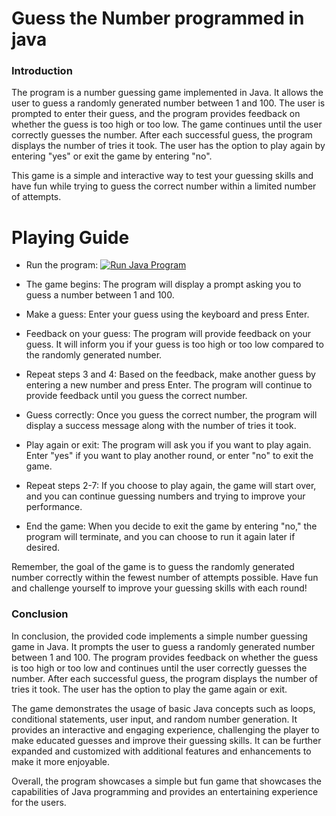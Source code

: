 # Guess the Number programmed in java 

### Introduction
The program is a number guessing game implemented in Java. It allows the user to guess a randomly generated number between 1 and 100. The user is prompted to enter their guess, and the program provides feedback on whether the guess is too high or too low. The game continues until the user correctly guesses the number. After each successful guess, the program displays the number of tries it took. The user has the option to play again by entering "yes" or exit the game by entering "no".

This game is a simple and interactive way to test your guessing skills and have fun while trying to guess the correct number within a limited number of attempts.

# Playing Guide
* Run the program: [![Run Java Program](https://github.com/SrikanthVMGit/GuesstheNumber/actions/workflows/run-java-program.yml/badge.svg)](https://github.com/SrikanthVMGit/GuesstheNumber/actions/workflows/run-java-program.yml)


* The game begins: The program will display a prompt asking you to guess a number between 1 and 100.

* Make a guess: Enter your guess using the keyboard and press Enter.

* Feedback on your guess: The program will provide feedback on your guess. It will inform you if your guess is too high or too low compared to the randomly generated number.

* Repeat steps 3 and 4: Based on the feedback, make another guess by entering a new number and press Enter. The program will continue to provide feedback until you guess the correct number.

* Guess correctly: Once you guess the correct number, the program will display a success message along with the number of tries it took.

* Play again or exit: The program will ask you if you want to play again. Enter "yes" if you want to play another round, or enter "no" to exit the game.

* Repeat steps 2-7: If you choose to play again, the game will start over, and you can continue guessing numbers and trying to improve your performance.

* End the game: When you decide to exit the game by entering "no," the program will terminate, and you can choose to run it again later if desired.

Remember, the goal of the game is to guess the randomly generated number correctly within the fewest number of attempts possible. Have fun and challenge yourself to improve your guessing skills with each round!


### Conclusion
In conclusion, the provided code implements a simple number guessing game in Java. It prompts the user to guess a randomly generated number between 1 and 100. The program provides feedback on whether the guess is too high or too low and continues until the user correctly guesses the number. After each successful guess, the program displays the number of tries it took. The user has the option to play the game again or exit.

The game demonstrates the usage of basic Java concepts such as loops, conditional statements, user input, and random number generation. It provides an interactive and engaging experience, challenging the player to make educated guesses and improve their guessing skills. It can be further expanded and customized with additional features and enhancements to make it more enjoyable.

Overall, the program showcases a simple but fun game that showcases the capabilities of Java programming and provides an entertaining experience for the users.


